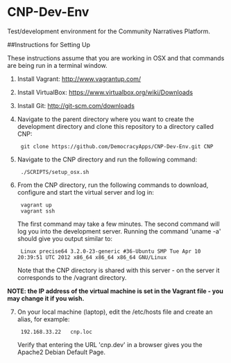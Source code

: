 CNP-Dev-Env
===========

Test/development environment for the Community Narratives Platform. 

##Instructions for Setting Up

These instructions assume that you are working in OSX and that commands are being run in a terminal window.

1. Install Vagrant: http://www.vagrantup.com/
2. Install VirtualBox: https://www.virtualbox.org/wiki/Downloads
3. Install Git: http://git-scm.com/downloads
4. Navigate to the parent directory where you want to create the development 
   directory and clone this repository to a directory called CNP:

        git clone https://github.com/DemocracyApps/CNP-Dev-Env.git CNP

5. Navigate to the CNP directory and run the following command:

        ./SCRIPTS/setup_osx.sh


6. From the CNP directory, run the following commands to download, configure and start the virtual server and log in:

        vagrant up
        vagrant ssh

   The first command may take a few minutes. The second command will log you into the development server. Running the
   command 'uname -a' should give you output similar to:

        Linux precise64 3.2.0-23-generic #36-Ubuntu SMP Tue Apr 10 20:39:51 UTC 2012 x86_64 x86_64 x86_64 GNU/Linux

   Note that the CNP directory is shared with this server - on the server it corresponds to the /vagrant directory.

**NOTE: the IP address of the virtual machine is set in the Vagrant file - you may change it if you wish.**

7. On your local machine (laptop), edit the /etc/hosts file and create an alias, for example:

        192.168.33.22   cnp.loc

   Verify that entering the URL 'cnp.dev' in a browser gives you the Apache2 Debian Default Page.
